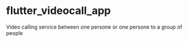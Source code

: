 # flutter_videocall_app
Video calling service between one persone or one persone to a group of people 

